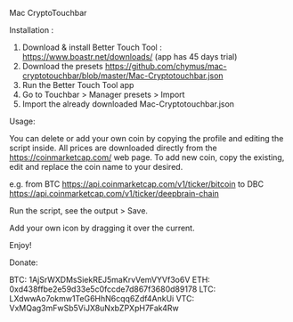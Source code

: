 Mac CryptoTouchbar

Installation :
  1. Download & install Better Touch Tool : https://www.boastr.net/downloads/ (app has 45 days trial)
  2. Download the presets https://github.com/chymus/mac-cryptotouchbar/blob/master/Mac-Cryptotouchbar.json
  3. Run the Better Touch Tool app
  4. Go to Touchbar > Manager presets > Import
  5. Import the already downloaded Mac-Cryptotouchbar.json

Usage:

  You can delete or add your own coin by copying the profile and editing the script inside. 
  All prices are downloaded directly from the https://coinmarketcap.com/ web page.
  To add new coin, copy the existing, edit and replace the coin name to your desired. 
  
  e.g. from BTC https://api.coinmarketcap.com/v1/ticker/bitcoin to DBC https://api.coinmarketcap.com/v1/ticker/deepbrain-chain
  
  Run the script, see the output > Save. 
  
  Add your own icon by dragging it over the current.
  
  Enjoy!
  
  Donate:
  
  BTC: 1AjSrWXDMsSiekREJ5maKrvVemVYVf3o6V
  ETH: 0xd438ffbe2e59d33e5c0fccde7d867f3680d89178
  LTC: LXdwwAo7okmw1TeG6HhN6cqq6Zdf4AnkUi
  VTC: VxMQag3mFwSb5ViJX8uNxbZPXpH7Fak4Rw
  

